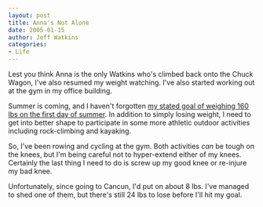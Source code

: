 ```yaml
---
layout: post
title: Anna's Not Alone
date: 2005-01-15
author: Jeff Watkins
categories:
- Life
---
```


<p>Lest you think Anna is the only Watkins who's climbed back onto the
Chuck Wagon, I've also resumed my weight watching. I've also started
working out at the gym in my office building.</p>
<p>Summer is coming, and I haven't forgotten <a href="http://metrocat.org/2004/10/02/progress">my stated goal of
weighing 160 lbs on the first day of summer</a>. In addition to simply
losing weight, I need to get into better shape to participate in some
more athletic outdoor activities including rock-climbing and
kayaking.</p>
<p>So, I've been rowing and cycling at the gym. Both activities
<em>can</em> be tough on the knees, but I'm being careful not to
hyper-extend either of my knees. Certainly the last thing I need to do
is screw up my good knee or re-injure my bad knee.</p>
<p>Unfortunately, since going to Cancun, I'd put on about 8 lbs. I've
managed to shed one of them, but there's still 24 lbs to lose before
I'll hit my goal.</p>